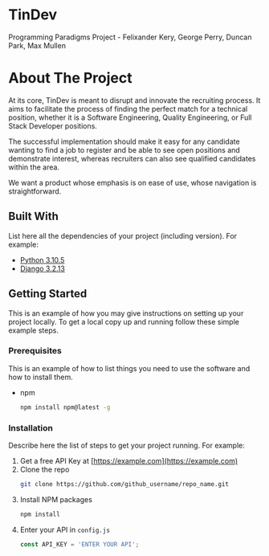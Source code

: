 # TinDev
Programming Paradigms Project - Felixander Kery, George Perry, Duncan Park, Max Mullen 

# About The Project

At its core, TinDev is meant to disrupt and innovate the recruiting process. It aims to facilitate the process of finding the perfect match for a technical position, whether it is a Software Engineering, Quality Engineering, or Full Stack Developer positions. 

The successful implementation should make it easy for any candidate wanting to find a job to register and be able to see open positions and demonstrate interest, whereas recruiters can also see qualified candidates within the area.

We want a product whose emphasis is on ease of use, whose navigation is straightforward.

## Built With
List here all the dependencies of your project (including version). For example:

* [Python 3.10.5](https://www.python.org/)
* [Django 3.2.13](https://www.djangoproject.com/)


## Getting Started

This is an example of how you may give instructions on setting up your project locally.
To get a local copy up and running follow these simple example steps.

### Prerequisites

This is an example of how to list things you need to use the software and how to install them.
* npm
  ```sh
  npm install npm@latest -g
  ```

### Installation

Describe here the list of steps to get your project running. For example:
1. Get a free API Key at [https://example.com](https://example.com)
2. Clone the repo
   ```sh
   git clone https://github.com/github_username/repo_name.git
   ```
3. Install NPM packages
   ```sh
   npm install
   ```
4. Enter your API in `config.js`
   ```js
   const API_KEY = 'ENTER YOUR API';
   ```
